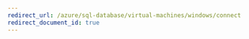 ```yaml
---
redirect_url: /azure/sql-database/virtual-machines/windows/connect
redirect_document_id: true
---
```

